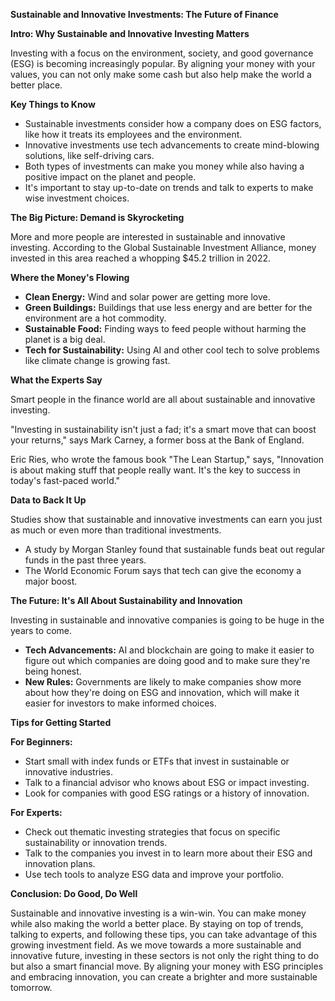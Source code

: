 **Sustainable and Innovative Investments: The Future of Finance**

**Intro: Why Sustainable and Innovative Investing Matters**

Investing with a focus on the environment, society, and good governance (ESG) is becoming increasingly popular. By aligning your money with your values, you can not only make some cash but also help make the world a better place.

**Key Things to Know**

* Sustainable investments consider how a company does on ESG factors, like how it treats its employees and the environment.
* Innovative investments use tech advancements to create mind-blowing solutions, like self-driving cars.
* Both types of investments can make you money while also having a positive impact on the planet and people.
* It's important to stay up-to-date on trends and talk to experts to make wise investment choices.

**The Big Picture: Demand is Skyrocketing**

More and more people are interested in sustainable and innovative investing. According to the Global Sustainable Investment Alliance, money invested in this area reached a whopping $45.2 trillion in 2022.

**Where the Money's Flowing**

* **Clean Energy:** Wind and solar power are getting more love.
* **Green Buildings:** Buildings that use less energy and are better for the environment are a hot commodity.
* **Sustainable Food:** Finding ways to feed people without harming the planet is a big deal.
* **Tech for Sustainability:** Using AI and other cool tech to solve problems like climate change is growing fast.

**What the Experts Say**

Smart people in the finance world are all about sustainable and innovative investing.

"Investing in sustainability isn't just a fad; it's a smart move that can boost your returns," says Mark Carney, a former boss at the Bank of England.

Eric Ries, who wrote the famous book "The Lean Startup," says, "Innovation is about making stuff that people really want. It's the key to success in today's fast-paced world."

**Data to Back It Up**

Studies show that sustainable and innovative investments can earn you just as much or even more than traditional investments.

* A study by Morgan Stanley found that sustainable funds beat out regular funds in the past three years.
* The World Economic Forum says that tech can give the economy a major boost.

**The Future: It's All About Sustainability and Innovation**

Investing in sustainable and innovative companies is going to be huge in the years to come.

* **Tech Advancements:** AI and blockchain are going to make it easier to figure out which companies are doing good and to make sure they're being honest.
* **New Rules:** Governments are likely to make companies show more about how they're doing on ESG and innovation, which will make it easier for investors to make informed choices.

**Tips for Getting Started**

**For Beginners:**

* Start small with index funds or ETFs that invest in sustainable or innovative industries.
* Talk to a financial advisor who knows about ESG or impact investing.
* Look for companies with good ESG ratings or a history of innovation.

**For Experts:**

* Check out thematic investing strategies that focus on specific sustainability or innovation trends.
* Talk to the companies you invest in to learn more about their ESG and innovation plans.
* Use tech tools to analyze ESG data and improve your portfolio.

**Conclusion: Do Good, Do Well**

Sustainable and innovative investing is a win-win. You can make money while also making the world a better place. By staying on top of trends, talking to experts, and following these tips, you can take advantage of this growing investment field. As we move towards a more sustainable and innovative future, investing in these sectors is not only the right thing to do but also a smart financial move. By aligning your money with ESG principles and embracing innovation, you can create a brighter and more sustainable tomorrow.